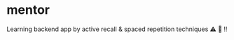 # mentor
Learning backend app by active recall &amp; spaced repetition techniques :warning: :construction: :bangbang:
